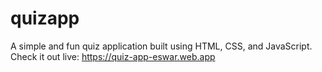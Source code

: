 # quizapp
A simple and fun quiz application built using HTML, CSS, and JavaScript.
Check it out live: https://quiz-app-eswar.web.app

